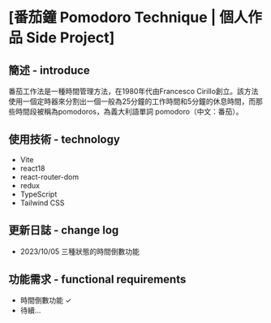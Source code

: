 # [番茄鐘 Pomodoro Technique | 個人作品 Side Project]

## 簡述 - introduce

番茄工作法是一種時間管理方法，在1980年代由Francesco Cirillo創立。該方法使用一個定時器來分割出一個一般為25分鐘的工作時間和5分鐘的休息時間，而那些時間段被稱為pomodoros，為義大利語單詞 pomodoro（中文：番茄）。

## 使用技術 - technology

-   Vite
-   react18
-   react-router-dom
-   redux
-   TypeScript
-   Tailwind CSS

## 更新日誌 - change log

-   2023/10/05 三種狀態的時間倒數功能

## 功能需求 - functional requirements

-  時間倒數功能 ✓
-  待續...


